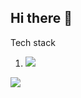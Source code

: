 ## Hi there 👋


Tech stack
1. <img src="https://img.shields.io/badge/python-20232a.svg?style=for-the-badge&logo=#00599C&logoColor=61DAFB" />
<img src="https://img.shields.io/badge/react-20232a.svg?style=for-the-badge&logo=react&logoColor=61DAFB" />

